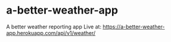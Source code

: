 # a-better-weather-app
A better weather reporting app
Live at: https://a-better-weather-app.herokuapp.com/api/v1/weather/


